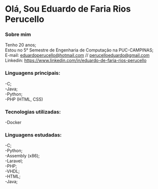 # Olá, Sou Eduardo de Faria Rios Perucello
### Sobre mim
Tenho 20 anos;
<br>
Estou no 5° Semestre de Engenharia de Computação na PUC-CAMPINAS;
<br>
E-mail: eduardoperucello@hotmail.com // perucelloeduardo@gmail.com
<br>
Linkedin: https://www.linkedin.com/in/eduardo-de-faria-rios-perucello

### Linguagens principais:
-C;
<br>
-Java;
<br>
-Python;
<br>
-PHP (HTML, CSS)

### Tecnologias utilizadas:
-Docker

### Linguagens estudadas:
-C;
<br>
-Python;
<br>
-Assembly (x86);
<br>
-Laravel;
<br>
-PHP;
<br>
-VHDL;
<br>
-HTML;
<br>
-Java;
<br>


